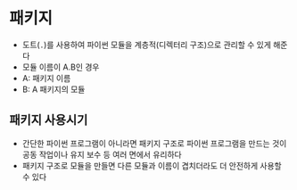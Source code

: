 # 패키지
- 도트(`.`)를 사용하여 파이썬 모듈을 계층적(디렉터리 구조)으로 관리할 수 있게 해준다
- 모듈 이름이 A.B인 경우
- A: 패키지 이름
- B: A 패키지의 모듈

## 패키지 사용시기
- 간단한 파이썬 프로그램이 아니라면 패키지 구조로 파이썬 프로그램을 만드는 것이 공동 작업이나 유지 보수 등 여러 면에서 유리하다
- 패키지 구조로 모듈을 만들면 다른 모듈과 이름이 겹치더라도 더 안전하게 사용할 수 있다